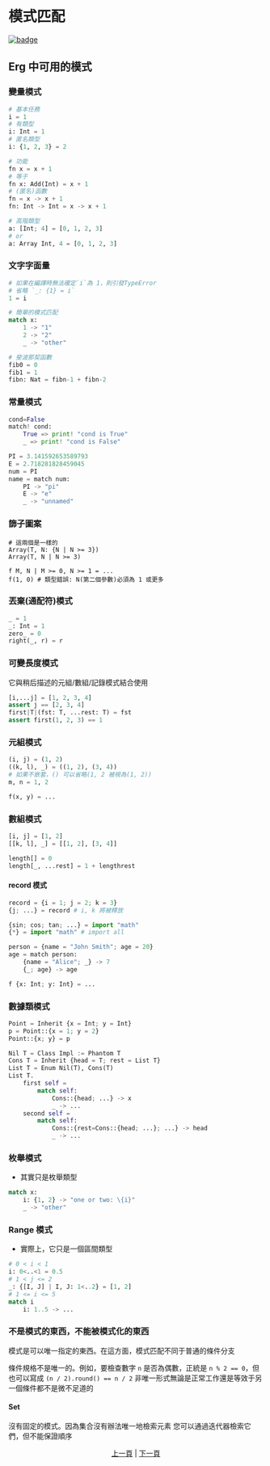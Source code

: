 # 模式匹配

[![badge](https://img.shields.io/endpoint.svg?url=https%3A%2F%2Fgezf7g7pd5.execute-api.ap-northeast-1.amazonaws.com%2Fdefault%2Fsource_up_to_date%3Fowner%3Derg-lang%26repos%3Derg%26ref%3Dmain%26path%3Ddoc/EN/syntax/26_pattern_matching.md%26commit_hash%3D20aa4f02b994343ab9600317cebafa2b20676467)](https://gezf7g7pd5.execute-api.ap-northeast-1.amazonaws.com/default/source_up_to_date?owner=erg-lang&repos=erg&ref=main&path=doc/EN/syntax/26_pattern_matching.md&commit_hash=20aa4f02b994343ab9600317cebafa2b20676467)

## Erg 中可用的模式

### 變量模式

```python
# 基本任務
i = 1
# 有類型
i: Int = 1
# 匿名類型
i: {1, 2, 3} = 2

# 功能
fn x = x + 1
# 等于
fn x: Add(Int) = x + 1
# (匿名)函數
fn = x -> x + 1
fn: Int -> Int = x -> x + 1

# 高階類型
a: [Int; 4] = [0, 1, 2, 3]
# or
a: Array Int, 4 = [0, 1, 2, 3]
```

### 文字字面量

```python
# 如果在編譯時無法確定`i`為 1，則引發TypeError
# 省略 `_: {1} = i`
1 = i

# 簡單的模式匹配
match x:
    1 -> "1"
    2 -> "2"
    _ -> "other"

# 斐波那契函數
fib0 = 0
fib1 = 1
fibn: Nat = fibn-1 + fibn-2
```

### 常量模式

```python
cond=False
match! cond:
    True => print! "cond is True"
    _ => print! "cond is False"

PI = 3.141592653589793
E = 2.718281828459045
num = PI
name = match num:
    PI -> "pi"
    E -> "e"
    _ -> "unnamed"
```

### 篩子圖案

```python,checker_ignore
# 這兩個是一樣的
Array(T, N: {N | N >= 3})
Array(T, N | N >= 3)

f M, N | M >= 0, N >= 1 = ...
f(1, 0) # 類型錯誤: N(第二個參數)必須為 1 或更多
```

### 丟棄(通配符)模式

```python
_ = 1
_: Int = 1
zero_ = 0
right(_, r) = r
```

### 可變長度模式

它與稍后描述的元組/數組/記錄模式結合使用

```python
[i,...j] = [1, 2, 3, 4]
assert j == [2, 3, 4]
first|T|(fst: T, ...rest: T) = fst
assert first(1, 2, 3) == 1
```

### 元組模式

```python
(i, j) = (1, 2)
((k, l), _) = ((1, 2), (3, 4))
# 如果不嵌套，() 可以省略(1, 2 被視為(1, 2))
m, n = 1, 2

f(x, y) = ...
```

### 數組模式

```python
[i, j] = [1, 2]
[[k, l], _] = [[1, 2], [3, 4]]

length[] = 0
length[_, ...rest] = 1 + lengthrest
```

#### record 模式

```python
record = {i = 1; j = 2; k = 3}
{j; ...} = record # i, k 將被釋放

{sin; cos; tan; ...} = import "math"
{*} = import "math" # import all

person = {name = "John Smith"; age = 20}
age = match person:
    {name = "Alice"; _} -> 7
    {_; age} -> age

f {x: Int; y: Int} = ...
```

### 數據類模式

```python
Point = Inherit {x = Int; y = Int}
p = Point::{x = 1; y = 2}
Point::{x; y} = p

Nil T = Class Impl := Phantom T
Cons T = Inherit {head = T; rest = List T}
List T = Enum Nil(T), Cons(T)
List T.
    first self =
        match self:
            Cons::{head; ...} -> x
            _ -> ...
    second self =
        match self:
            Cons::{rest=Cons::{head; ...}; ...} -> head
            _ -> ...
```

### 枚舉模式

* 其實只是枚舉類型

```python
match x:
    i: {1, 2} -> "one or two: \{i}"
    _ -> "other"
```

### Range 模式

* 實際上，它只是一個區間類型

```python
# 0 < i < 1
i: 0<..<1 = 0.5
# 1 < j <= 2
_: {[I, J] | I, J: 1<..2} = [1, 2]
# 1 <= i <= 5
match i
    i: 1..5 -> ...
```

### 不是模式的東西，不能被模式化的東西

模式是可以唯一指定的東西。在這方面，模式匹配不同于普通的條件分支

條件規格不是唯一的。例如，要檢查數字 `n` 是否為偶數，正統是 `n % 2 == 0`，但也可以寫成 `(n / 2).round() == n / 2`
非唯一形式無論是正常工作還是等效于另一個條件都不是微不足道的

#### Set

沒有固定的模式。因為集合沒有辦法唯一地檢索元素
您可以通過迭代器檢索它們，但不能保證順序

<p align='center'>
    <a href='./25_object_system.md'>上一頁</a> | <a href='./27_comprehension.md'>下一頁</a>
</p>
